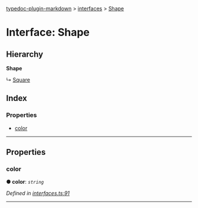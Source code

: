 [typedoc-plugin-markdown](../README.md) > [interfaces](../modules/interfaces.md) > [Shape](../interfaces/interfaces.shape.md)

# Interface: Shape

## Hierarchy

**Shape**

↳  [Square](interfaces.square.md)

## Index

### Properties

* [color](interfaces.shape.md#markdown-header-color)

---

## Properties

###  color

**● color**: *`string`*

*Defined in [interfaces.ts:91](https://bitbucket.org/owner/repository_name/src/master/interfaces.ts?fileviewer&amp;#x3D;file-view-default#interfaces.ts-91)*

___


